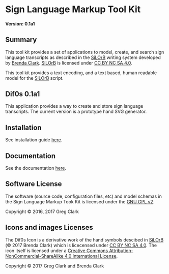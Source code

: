 # Sign Language Markup Tool Kit
#### Version: 0.1a1

## Summary

This tool kit provides a set of applications to model, create, and search sign
language transcripts as described in the [SiLOrB](https://bleegiimuus.wordpress.com/home/silorb-sign-language-writing/) writing system developed by [Brenda Clark](https://bleegiimuus.wordpress.com/).  [SiLOrB](https://bleegiimuus.wordpress.com/home/silorb-sign-language-writing/) is licensed under <a rel="license" href="http://creativecommons.org/licenses/by-nc-sa/4.0/">CC BY NC SA 4.0</a>.

This tool kit provides a text encoding, and a text based, human readable model for the [SiLOrB](https://bleegiimuus.wordpress.com/home/silorb-sign-language-writing/) script.

## Dif0s 0.1a1

This application provides a way to create and store sign language transcripts.
The current version is a prototype hand SVG generator.

## Installation

See installation guide [here](https://gitlab.com/eigenmoose/signlangmtk/wikis/Installation%20and%20Setup).

## Documentation

See the documentation [here](https://github.com/Signotate/Dif0s/wiki/Documentation).

## Software License

The software (source code, configuration files, etc) and model schemas in the Sign Language Markup Took Kit is licensed under the
[GNU GPL v2](https://www.gnu.org/licenses/old-licenses/gpl-2.0-standalone.html).

Copyright &copy; 2016, 2017 Greg Clark

## Icons and images Licenses
The Dif0s Icon is a derivative work of the hand symbols descibed in [SiLOrB](https://bleegiimuus.wordpress.com/home/silorb-sign-language-writing/) (&copy; 2017 Brenda Clark) which is licecensed under <a rel="license" href="http://creativecommons.org/licenses/by-nc-sa/4.0/">CC BY NC SA 4.0</a>.  The icon itself is licensed under a <a rel="license" href="http://creativecommons.org/licenses/by-nc-sa/4.0/">Creative Commons Attribution-NonCommercial-ShareAlike 4.0 International License</a>.

Copyright &copy; 2017 Greg Clark and Brenda Clark
